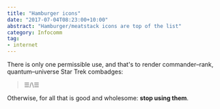 ```yaml
---
title: "Hamburger icons"
date: "2017-07-04T08:23:00+10:00"
abstract: "Hamburger/meatstack icons are top of the list"
category: Infocomm
tag:
- internet
---
```

There is only one permissible use, and that's to render commander–rank, quantum–universe Star Trek combadges:

> ☰/\☰

Otherwise, for all that is good and wholesome: **stop using them**.

